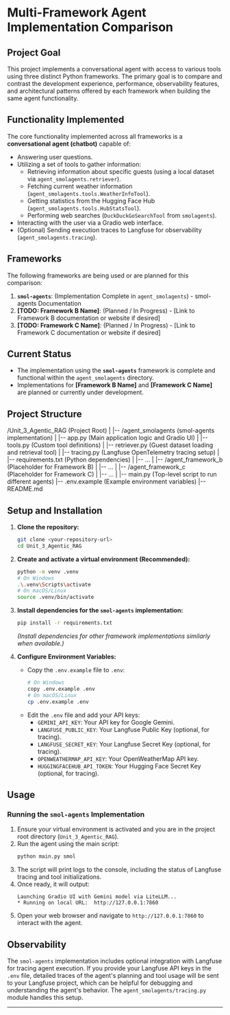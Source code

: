 # Multi-Framework Agent Implementation Comparison

## Project Goal

This project implements a conversational agent with access to various tools using three distinct Python frameworks. The primary goal is to compare and contrast the development experience, performance, observability features, and architectural patterns offered by each framework when building the same agent functionality.

## Functionality Implemented

The core functionality implemented across all frameworks is a **conversational agent (chatbot)** capable of:

*   Answering user questions.
*   Utilizing a set of tools to gather information:
    *   Retrieving information about specific guests (using a local dataset via `agent_smolagents.retriever`).
    *   Fetching current weather information (`agent_smolagents.tools.WeatherInfoTool`).
    *   Getting statistics from the Hugging Face Hub (`agent_smolagents.tools.HubStatsTool`).
    *   Performing web searches (`DuckDuckGoSearchTool` from `smolagents`).
*   Interacting with the user via a Gradio web interface.
*   (Optional) Sending execution traces to Langfuse for observability (`agent_smolagents.tracing`).

## Frameworks

The following frameworks are being used or are planned for this comparison:

1.  **`smol-agents`**: (Implementation Complete in `agent_smolagents`) - smol-agents Documentation
2.  **[TODO: Framework B Name]**: (Planned / In Progress) - [Link to Framework B documentation or website if desired]
3.  **[TODO: Framework C Name]**: (Planned / In Progress) - [Link to Framework C documentation or website if desired]

## Current Status

*   The implementation using the **`smol-agents`** framework is complete and functional within the `agent_smolagents` directory.
*   Implementations for **[Framework B Name]** and **[Framework C Name]** are planned or currently under development.

## Project Structure

/Unit_3_Agentic_RAG             (Project Root)
|
|-- /agent_smolagents           (smol-agents implementation)
|   |-- app.py                  (Main application logic and Gradio UI)
|   |-- tools.py                (Custom tool definitions)
|   |-- retriever.py            (Guest dataset loading and retrieval tool)
|   |-- tracing.py              (Langfuse OpenTelemetry tracing setup)
|   |-- requirements.txt        (Python dependencies)
|   |-- ...
|
|-- /agent_framework_b          (Placeholder for Framework B)
|   |-- ...
|
|-- /agent_framework_c          (Placeholder for Framework C)
|   |-- ...
|
|-- main.py                     (Top-level script to run different agents)
|-- .env.example                (Example environment variables)
|-- README.md

## Setup and Installation

1.  **Clone the repository:**
    ```bash
    git clone <your-repository-url>
    cd Unit_3_Agentic_RAG
    ```

2.  **Create and activate a virtual environment (Recommended):**
    ```bash
    python -m venv .venv
    # On Windows
    .\.venv\Scripts\activate
    # On macOS/Linux
    source .venv/bin/activate
    ```

3.  **Install dependencies for the `smol-agents` implementation:**
    ```bash
    pip install -r requirements.txt
    ```
    *(Install dependencies for other framework implementations similarly when available.)*

4.  **Configure Environment Variables:**
    *   Copy the `.env.example` file to `.env`:
        ```bash
        # On Windows
        copy .env.example .env
        # On macOS/Linux
        cp .env.example .env
        ```
    *   Edit the `.env` file and add your API keys:
        *   `GEMINI_API_KEY`: Your API key for Google Gemini.
        *   `LANGFUSE_PUBLIC_KEY`: Your Langfuse Public Key (optional, for tracing).
        *   `LANGFUSE_SECRET_KEY`: Your Langfuse Secret Key (optional, for tracing).
        *   `OPENWEATHERMAP_API_KEY`: Your OpenWeatherMap API key.
        *   `HUGGINGFACEHUB_API_TOKEN`: Your Hugging Face Secret Key (optional, for tracing).

## Usage

### Running the `smol-agents` Implementation

1.  Ensure your virtual environment is activated and you are in the project root directory (`Unit_3_Agentic_RAG`).
2.  Run the agent using the main script:
    ```bash
    python main.py smol
    ```
3.  The script will print logs to the console, including the status of Langfuse tracing and tool initializations.
4.  Once ready, it will output:
    ```
    Launching Gradio UI with Gemini model via LiteLLM...
    * Running on local URL:  http://127.0.0.1:7860
    ```
5.  Open your web browser and navigate to `http://127.0.0.1:7860` to interact with the agent.

## Observability

The `smol-agents` implementation includes optional integration with Langfuse for tracing agent execution. If you provide your Langfuse API keys in the `.env` file, detailed traces of the agent's planning and tool usage will be sent to your Langfuse project, which can be helpful for debugging and understanding the agent's behavior. The `agent_smolagents/tracing.py` module handles this setup.

---
